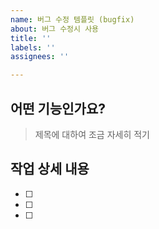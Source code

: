 ```yaml
---
name: 버그 수정 템플릿 (bugfix)
about: 버그 수정시 사용
title: ''
labels: ''
assignees: ''

---
```


## 어떤 기능인가요?
> 제목에 대하여 조금 자세히 적기

## 작업 상세 내용
-[ ]
-[ ] 
-[ ]
